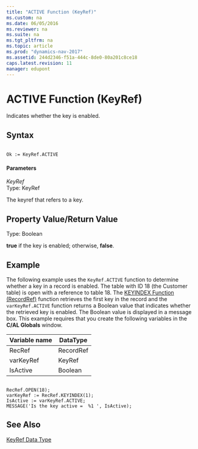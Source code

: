 ```yaml
---
title: "ACTIVE Function (KeyRef)"
ms.custom: na
ms.date: 06/05/2016
ms.reviewer: na
ms.suite: na
ms.tgt_pltfrm: na
ms.topic: article
ms.prod: "dynamics-nav-2017"
ms.assetid: 244d2346-f51a-444c-8de0-80a201c8ce18
caps.latest.revision: 11
manager: edupont
---
```

# ACTIVE Function (KeyRef)
Indicates whether the key is enabled.  
  
## Syntax  
  
```  
  
Ok := KeyRef.ACTIVE  
```  
  
#### Parameters  
 *KeyRef*  
 Type: KeyRef  
  
 The keyref that refers to a key.  
  
## Property Value/Return Value  
 Type: Boolean  
  
 **true** if the key is enabled; otherwise, **false**.  
  
## Example  
 The following example uses the `KeyRef.ACTIVE` function to determine whether a key in a record is enabled. The table with ID 18 \(the Customer table\) is open with a reference to table 18. The [KEYINDEX Function \(RecordRef\)](KEYINDEX-Function--RecordRef-.md) function retrieves the first key in the record and the `varKeyRef.ACTIVE` function returns a Boolean value that indicates whether the retrieved key is enabled. The Boolean value is displayed in a message box. This example requires that you create the following variables in the **C/AL Globals** window.  
  
|Variable name|DataType|  
|-------------------|--------------|  
|RecRef|RecordRef|  
|varKeyRef|KeyRef|  
|IsActive|Boolean|  
  
```  
  
RecRef.OPEN(18);  
varKeyRef := RecRef.KEYINDEX(1);  
IsActive := varKeyRef.ACTIVE;  
MESSAGE('Is the key active =  %1 ', IsActive);  
```  
  
## See Also  
 [KeyRef Data Type](KeyRef-Data-Type.md)
